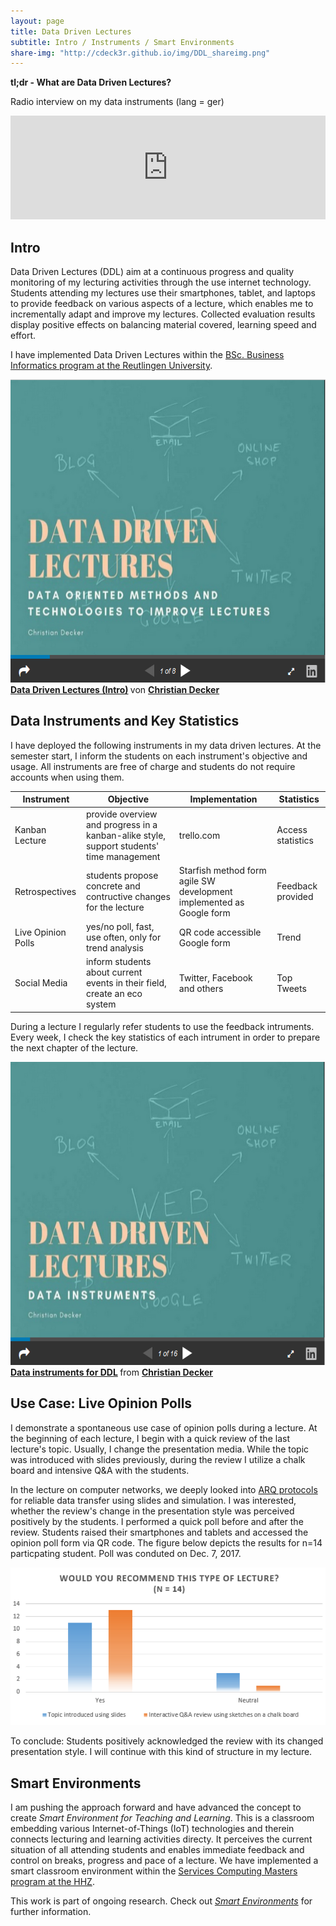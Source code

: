 ```yaml
---
layout: page
title: Data Driven Lectures
subtitle: Intro / Instruments / Smart Environments
share-img: "http://cdeck3r.github.io/img/DDL_shareimg.png"
---
```


**tl;dr - What are Data Driven Lectures?**

Radio interview on my data instruments (lang = ger)

<iframe width="100%" height="166" scrolling="no" frameborder="no" src="https://w.soundcloud.com/player/?url=https%3A//api.soundcloud.com/tracks/347131043&amp;color=%23ff5500&amp;auto_play=false&amp;hide_related=false&amp;show_comments=true&amp;show_user=true&amp;show_reposts=false&amp;show_teaser=true"></iframe>

## Intro

Data Driven Lectures (DDL) aim at a continuous progress and quality monitoring of my lecturing activities
through the use internet technology. Students attending my lectures use their smartphones, tablet, and laptops to provide feedback on various aspects of a lecture, which enables me to incrementally adapt and improve my lectures. Collected evaluation results display positive effects on balancing material covered, learning speed and effort.

I have implemented Data Driven Lectures within the [BSc. Business Informatics program at the Reutlingen University](http://www.inf.reutlingen-university.de/bachelor/wirtschaftsinformatik-wi/was-ist-wi/).

<div id="slideshare_embed_3" width="595" height="485"><img id="3" src="/img/DDL_intro.png" alt="Data Driven Lectures (Intro)" width="595" height="485" /></div><script type="text/javascript">document.getElementById('slideshare_embed_3').onclick=function(){if(confirm("If you accept this message box by clicking OK, the SlideShare presentation will load. SlideShare will record your personal access related data and set a cookie in your browser. ")){var c = document.getElementById('3'); c.parentNode.removeChild(c); document.getElementById('slideshare_embed_3').innerHTML += '<iframe src="//www.slideshare.net/slideshow/embed_code/key/3N8wrLe3pPyNpi" width="595" height="485" frameborder="0" marginwidth="0" marginheight="0" scrolling="no" style="border:1px solid #CCC; border-width:1px; margin-bottom:5px; max-width: 100%;" allowfullscreen> </iframe>';}else{alert("Die SlideShare Präsentation finden Sie unter //www.slideshare.net/slideshow/embed_code/key/3N8wrLe3pPyNpi");}}</script>
<div style="margin-bottom:5px"> <strong> <a href="//www.slideshare.net/secret/3N8wrLe3pPyNpi" title="Data Driven Lectures (Intro)" target="_blank">Data Driven Lectures (Intro)</a> </strong> von <strong><a href="//www.slideshare.net/ChristianDecker4" target="_blank">Christian Decker</a></strong> </div>

## Data Instruments and Key Statistics

I have deployed the following instruments in my data driven lectures. At the semester start, I inform the students on each instrument's objective and usage. All instruments are free of charge and students do not require accounts when using them.

|Instrument | Objective | Implementation| Statistics |
|---- | ---- | ----|----|
|Kanban Lecture | provide overview and progress in a kanban-alike style, support students' time management | trello.com| Access statistics |
|Retrospectives | students propose concrete and contructive changes for the lecture | Starfish method form agile SW development implemented as Google form| Feedback provided |
|Live Opinion Polls | yes/no poll, fast, use often, only for trend analysis | QR code accessible Google form | Trend
|Social Media | inform students about current events in their field, create an eco system | Twitter,  Facebook and others | Top Tweets 

During a lecture I regularly refer students to use the feedback intruments. 
Every week, I check the key statistics of each intrument in order to prepare the next chapter of the lecture. 

<div id="slideshare_embed_8" width="595" height="485"><img id="8" src="/img/DDL_data_instruments.png" alt="Data instruments for DDL" width="595" height="485" /></div><script type="text/javascript">document.getElementById('slideshare_embed_8').onclick=function(){if(confirm("If you accept this message box by clicking OK, the SlideShare presentation will load. SlideShare will record your personal access related data and set a cookie in your browser. ")){var c = document.getElementById('8'); c.parentNode.removeChild(c); document.getElementById('slideshare_embed_8').innerHTML += '<iframe src="//www.slideshare.net/slideshow/embed_code/key/8S7yjP5wii09zI" width="595" height="485" frameborder="0" marginwidth="0" marginheight="0" scrolling="no" style="border:1px solid #CCC; border-width:1px; margin-bottom:5px; max-width: 100%;" allowfullscreen> </iframe>';}else{alert("Die SlideShare Präsentation finden Sie unter //www.slideshare.net/slideshow/embed_code/key/8S7yjP5wii09zI");}}</script>
<div style="margin-bottom:5px"> <strong> <a href="//www.slideshare.net/ChristianDecker4/data-instrumentsforddl" title="Data instruments for DDL" target="_blank">Data instruments for DDL</a> </strong> from <strong><a href="https://www.slideshare.net/ChristianDecker4" target="_blank">Christian Decker</a></strong> </div>

## Use Case: Live Opinion Polls

I demonstrate a spontaneous use case of opinion polls during a lecture. At the beginning of each lecture, I begin with a quick review of the last lecture's topic. Usually, I change the presentation media. While the topic was introduced with slides previously, during the review I utilize a chalk board and intensive Q&A with the students.

In the lecture on computer networks, we deeply looked into [ARQ protocols](https://en.wikipedia.org/wiki/Automatic_repeat_request) for reliable data transfer using slides and simulation. I was interested, whether the review's change in the presentation style was perceived positively by the students. I performed a quick poll before and after the review. Students raised their smartphones and tablets and accessed the opinion poll form via QR code. The figure below depicts the results for n=14 particpating student. Poll was conduted on Dec. 7, 2017.

![Live opinion poll results](/img/DDL_UseCase_LiveOpinionPoll.png)

To conclude: Students positively acknowledged the review with its changed presentation style. I will continue with this kind of structure in my lecture.

## Smart Environments

I am pushing the approach forward and have advanced the concept to create *Smart Environment for Teaching and Learning*. This is a classroom embedding various Internet-of-Things (IoT) technologies and therein connects lecturing and learning activities directy. It perceives the current situation of all attending students and enables immediate feedback and control on breaks, progress and pace of a lecture. We have implemented a smart classroom environment within the [Services Computing Masters program at the HHZ](http://www.hhz.de/master/services-computing/).

This work is part of ongoing research. Check out [*Smart Environments*](/research/se) for further information.

